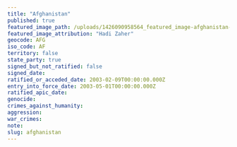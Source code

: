 ```yaml
---
title: "Afghanistan"
published: true
featured_image_path: /uploads/1426090958564_featured_image-afghanistan-credit-hadi-zaher.jpg
featured_image_attribution: "Hadi Zaher"
geocode: AFG
iso_code: AF
territory: false
state_party: true
signed_but_not_ratified: false
signed_date:
ratified_or_acceded_date: 2003-02-09T00:00:00.000Z
entry_into_force_date: 2003-05-01T00:00:00.000Z
ratified_apic_date:
genocide:
crimes_against_humanity:
aggression:
war_crimes:
note:
slug: afghanistan
---
```

